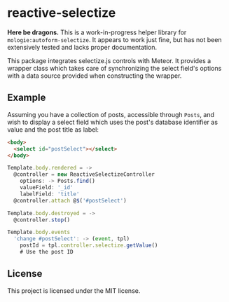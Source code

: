 # reactive-selectize

**Here be dragons.** This is a work-in-progress helper library for
`mologie:autoform-selectize`. It appears to work just fine, but has
not been extensively tested and lacks proper documentation.

This package integrates selectize.js controls with Meteor. It provides
a wrapper class which takes care of synchronizing the select field's
options with a data source provided when constructing the wrapper.

## Example

Assuming you have a collection of posts, accessible through `Posts`,
and wish to display a select field which uses the post's database
identifier as value and the post title as label:

```html
<body>
  <select id="postSelect"></select>
</body>
```

```js
Template.body.rendered = ->
  @controller = new ReactiveSelectizeController
    options: -> Posts.find()
    valueField: '_id'
    labelField: 'title'
  @controller.attach @$('#postSelect')

Template.body.destroyed = ->
  @controller.stop()

Template.body.events
  'change #postSelect': -> (event, tpl)
    postId = tpl.controller.selectize.getValue()
    # Use the post ID
```


## License

This project is licensed under the MIT license.
